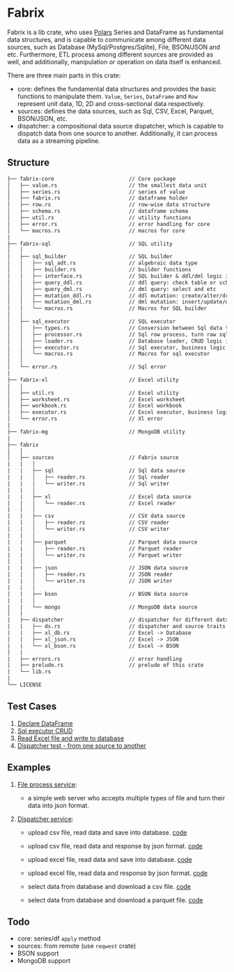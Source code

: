 # Fabrix

Fabrix is a lib crate, who uses [Polars](https://github.com/pola-rs/polars) Series and DataFrame as fundamental data structures, and is capable to communicate among different data sources, such as Database (MySql/Postgres/Sqlite), File, BSON/JSON and etc. Furthermore, ETL process among different sources are provided as well, and additionally, manipulation or operation on data itself is enhanced.

There are three main parts in this crate:

- core: defines the fundamental data structures and provides the basic functions to manipulate them. `Value`, `Series`, `DataFrame` and `Row` represent unit data, 1D, 2D and cross-sectional data respectively.
- sources: defines the data sources, such as Sql, CSV, Excel, Parquet, BSON/JSON, etc.
- dispatcher: a compositional data source dispatcher, which is capable to dispatch data from one source to another. Additionally, it can process data as a streaming pipeline.

## Structure

```txt
├── fabrix-core                        // Core package
│   ├── value.rs                       // the smallest data unit
│   ├── series.rs                      // series of value
│   ├── fabrix.rs                      // dataframe holder
│   ├── row.rs                         // row-wise data structure
│   ├── schema.rs                      // dataframe schema
│   ├── util.rs                        // utility functions
│   ├── error.rs                       // error handling for core
│   └── macros.rs                      // macros for core
|
├── fabrix-sql                         // SQL utility
│   │
│   ├── sql_builder                    // SQL builder
│   │   ├── sql_adt.rs                 // algebraic data type
│   │   ├── builder.rs                 // builder functions
│   │   ├── interface.rs               // SQL builder & ddl/dml logic interface
│   │   ├── query_ddl.rs               // ddl query: check table or schema
│   │   ├── query_dml.rs               // dml query: select and etc
│   │   ├── mutation_ddl.rs            // ddl mutation: create/alter/drop table
│   │   ├── mutation_dml.rs            // dml mutation: insert/update/delete data
│   │   └── macros.rs                  // Macros for SQL builder
│   │
│   ├── sql_executor                   // SQL executor
│   │   ├── types.rs                   // Conversion between Sql data type and Fabrix `Value`
│   │   ├── processor.rs               // Sql row process, turn raw sql row into `Vec<Value>` or `Row`
│   │   ├── loader.rs                  // Database loader, CRUD logic implementation
│   │   ├── executor.rs                // Sql executor, business logic implementation
│   │   └── macros.rs                  // Macros for sql executor
│   │
│   └── error.rs                       // Sql error
|
├── fabrix-xl                          // Excel utility
│   │
│   ├── util.rs                        // Excel utility
│   ├── worksheet.rs                   // Excel worksheet
│   ├── workbook.rs                    // Excel workbook
│   ├── executor.rs                    // Excel executor, business logic implementation
│   └── error.rs                       // Xl error
|
├── fabrix-mg                          // MongoDB utility
|
├── fabrix
│   │
│   ├── sources                        // Fabrix source
|   |   │
|   |   ├── sql                        // Sql data source
|   |   │   ├── reader.rs              // Sql reader
|   |   │   └── writer.rs              // Sql writer
|   |   │
|   |   ├── xl                         // Excel data source
|   |   │   └── reader.rs              // Excel reader
|   |   │
|   |   ├── csv                        // CSV data source
|   |   │   ├── reader.rs              // CSV reader
|   |   │   └── writer.rs              // CSV writer
|   |   │
|   |   ├── parquet                    // Parquet data source
|   |   │   ├── reader.rs              // Parquet reader
|   |   │   └── writer.rs              // Parquet writer
|   |   │
|   |   ├── json                       // JSON data source
|   |   │   ├── reader.rs              // JSON reader
|   |   │   └── writer.rs              // JSON writer
|   |   │
|   |   ├── bson                       // BSON data source
|   |   │
|   |   └── mongo                      // MongoDB data source
│   |
|   ├── dispatcher                     // dispatcher for different data source
|   |   ├── ds.rs                      // dispatcher and source traits
|   |   ├── xl_db.rs                   // Excel -> Database
|   |   ├── xl_json.rs                 // Excel -> JSON
|   |   └── xl_bson.rs                 // Excel -> BSON
│   |
|   ├── errors.rs                      // error handling
|   ├── prelude.rs                     // prelude of this crate
|   └── lib.rs
|
└── LICENSE
```

## Test Cases

1. [Declare DataFrame](./fabrix-core/tests/declare_df_test.rs)
1. [Sql executor CRUD](./fabrix-sql/tests/sql_executor_test.rs)
1. [Read Excel file and write to database](./fabrix/tests/read_xl_to_db_test.rs)
1. [Dispatcher test - from one source to another](./fabrix/tests/dispatcher_tests.rs)

## Examples

1. [File process service](./examples/file_process_service/src/main.rs):

   - a simple web server who accepts multiple types of file and turn their data into json format.

1. [Dispatcher service](./examples/dispatcher_service/src/main.rs):

   - upload csv file, read data and save into database. [code](./examples/dispatcher_service/src/csv2db.rs)

   - upload csv file, read data and response by json format. [code](./examples/dispatcher_service/src/csv2json.rs)

   - upload excel file, read data and save into database. [code](./examples/dispatcher_service/src/xl2db.rs)

   - upload excel file, read data and response by json format. [code](./examples/dispatcher_service/src/xl2json.rs)

   - select data from database and download a csv file. [code](./examples/dispatcher_service/src/db2csv.rs)

   - select data from database and download a parquet file. [code](./examples/dispatcher_service/src/db2parquet.rs)

## Todo

- core: series/df `apply` method
- sources: from remote (use `reqwest` crate)
- BSON support
- MongoDB support

